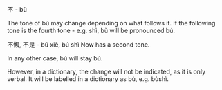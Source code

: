 不 - bù

The tone of bù may change depending on what follows it. If the following tone is the fourth tone - e.g. shì, bù will be pronounced bú.

不懈, 不是 - bú xiè, bú shì
Now has a second tone.

In any other case, bú will stay bú.

However, in a dictionary, the change will not be indicated, as it is only verbal. It will be labelled in a dictionary as bù, e.g. bùshì.